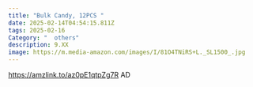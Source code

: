 ```yaml
---
title: "Bulk Candy, 12PCS "
date: 2025-02-14T04:54:15.811Z
tags: 2025-02-16
Category: "  others"
description: 9.XX
image: https://m.media-amazon.com/images/I/81O4TNiRS+L._SL1500_.jpg
---
```

https://amzlink.to/az0pE1qtpZg7R   AD